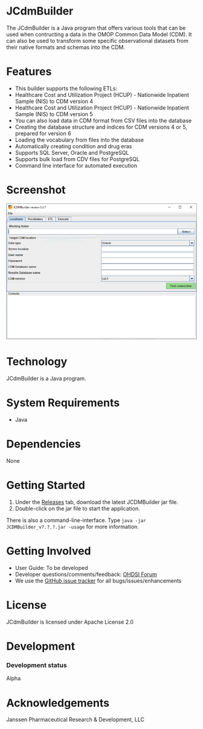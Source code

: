 JCdmBuilder
==============

The JCdmBuilder is a Java program that offers various tools that can be used when contructing a data in the OMOP Common Data Model (CDM). It can also be used to transform some specific observational datasets from their native formats and schemas into the CDM.  

Features
========
* This builder supports the following ETLs:
* Healthcare Cost and Utilization Project (HCUP) - Nationwide Inpatient Sample (NIS) to CDM version 4
* Healthcare Cost and Utilization Project (HCUP) - Nationwide Inpatient Sample (NIS) to CDM version 5
* You can also load data in CDM format from CSV files into the database
* Creating the database structure and indices for CDM versions 4 or 5, prepared for version 6
* Loading the vocabulary from files into the database
* Automatically creating condition and drug eras 
* Supports SQL Server, Oracle and PostgreSQL
* Supports bulk load from CDV files for PostgreSQL
* Command line interface for automated execution

Screenshot
===========
<img src="https://github.com/mi-erasmusmc/JCdmBuilder/blob/master/man/Screenshot.png" alt="JCdmBuilder" title="JCdmBuilder" />

Technology
============
JCdmBuilder is a Java program.  

System Requirements
============
* Java

Dependencies
============
None
 
Getting Started
===============

1. Under the [Releases](https://github.com/OHDSI/JCdmBuilder/releases) tab, download the latest JCDMBuilder jar file.
2. Double-click on the jar file to start the application.

There is also a command-line-interface. Type `java -jar JCDMBuilder_v?.?.?.jar -usage` for more information.

Getting Involved
=============
* User Guide:  To be developed
* Developer questions/comments/feedback: <a href="http://forums.ohdsi.org/c/developers">OHDSI Forum</a>
* We use the <a href="../../issues">GitHub issue tracker</a> for all bugs/issues/enhancements

License
=======
JCdmBuilder is licensed under Apache License 2.0

Development
===========

### Development status
Alpha

Acknowledgements
================
Janssen Pharmaceutical Research & Development, LLC
